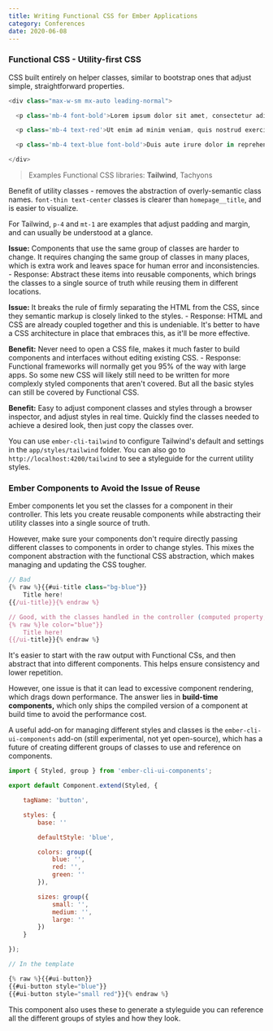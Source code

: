 ```yaml
---
title: Writing Functional CSS for Ember Applications
category: Conferences
date: 2020-06-08
---
```


### Functional CSS - Utility-first CSS

CSS built entirely on helper classes, similar to bootstrap ones that adjust simple, straightforward properties.

```javascript
<div class="max-w-sm mx-auto leading-normal">

  <p class='mb-4 font-bold'>Lorem ipsum dolor sit amet, consectetur adipisicing elit, sed do eiusmod tempor incididunt ut labore et dolore magna aliqua.</p>

  <p class='mb-4 text-red'>Ut enim ad minim veniam, quis nostrud exercitation ullamco laboris nisi ut aliquip ex ea commodo consequat.</p>

  <p class='mb-4 text-blue font-bold'>Duis aute irure dolor in reprehenderit in voluptate velit esse cillum dolore eu fugiat nulla pariatur. Excepteur sint occaecat cupidatat non proident, sunt in culpa qui officia deserunt mollit anim id est laborum.</p>

</div>
```

> Examples Functional CSS libraries: **Tailwind**, Tachyons

Benefit of utility classes - removes the abstraction of overly-semantic class names. `font-thin text-center` classes is clearer than `homepage__title`, and is easier to visualize.

For Tailwind, `p-4` and `mt-1` are examples that adjust padding and margin, and can usually be understood at a glance.

**Issue:** Components that use the same group of classes are harder to change. It requires changing the same group of classes in many places, which is extra work and leaves space for human error and inconsistencies.
    - Response: Abstract these items into reusable components, which brings the classes to a single source of truth while reusing them in different locations.

**Issue:** It breaks the rule of firmly separating the HTML from the CSS, since they semantic markup is closely linked to the styles.
    - Response: HTML and CSS are already coupled together and this is undeniable. It's better to have a CSS architecture in place that embraces this, as it'll be more effective.

**Benefit:** Never need to open a CSS file, makes it much faster to build components and interfaces without editing existing CSS.
    - Response: Functional frameworks will normally get you 95% of the way with large apps. So some new CSS will likely still need to be written for more complexly styled components that aren't covered. But all the basic styles can still be covered by Functional CSS.

**Benefit:** Easy to adjust component classes and styles through a browser inspector, and adjust styles in real time. Quickly find the classes needed to achieve a desired look, then just copy the classes over.

You can use `ember-cli-tailwind` to configure Tailwind's default and settings in the `app/styles/tailwind` folder. You can also go to `http://localhost:4200/tailwind` to see a styleguide for the current utility styles.

### Ember Components to Avoid the Issue of Reuse

Ember components let you set the classes for a component in their controller. This lets you create reusable components while abstracting their utility classes into a single source of truth.

However, make sure your components don't require directly passing different classes to components in order to change styles. This mixes the component abstraction with the functional CSS abstraction, which makes managing and updating the CSS tougher.

```javascript
// Bad
{% raw %}{{#ui-title class="bg-blue"}}
    Title here!
{{/ui-title}}{% endraw %}

// Good, with the classes handled in the controller (computed property, etc)
{% raw %}le color="blue"}}
    Title here!
{{/ui-title}}{% endraw %}
```

It's easier to start with the raw output with Functional CSs, and then abstract that into different components. This helps ensure consistency and lower repetition.

However, one issue is that it can lead to excessive component rendering, which drags down performance. The answer lies in **build-time components,** which only ships the compiled version of a component at build time to avoid the performance cost.

A useful add-on for managing different styles and classes is the `ember-cli-ui-components` add-on (still experimental, not yet open-source), which has a future of creating different groups of classes to use and reference on components.

```javascript
import { Styled, group } from 'ember-cli-ui-components';

export default Component.extend(Styled, {

    tagName: 'button',

    styles: {
        base: ''

        defaultStyle: 'blue',

        colors: group({
            blue: '',
            red: '',
            green: ''
        }),

        sizes: group({
            small: '',
            medium: '',
            large: ''
        })
    }

});

// In the template

{% raw %}{{#ui-button}}
{{#ui-button style="blue"}}
{{#ui-button style="small red"}}{% endraw %}
```

This component also uses these to generate a styleguide you can reference all the different groups of styles and how they look.
